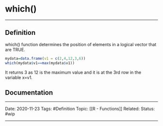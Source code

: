 # which() 

---
## Definition
which() function determines the position of elements in a logical vector that are TRUE. 

```R
mydata=data.frame(v1 = c(2,4,12,3,6))
which(mydata$v1==max(mydata$v1))
```

It returns 3 as 12 is the maximum value and it is at the 3rd row in the variable x=v1.

## Documentation
<!-- Link to wiki or youtube video-->


---
Date: 2020-11-23
Tags: #Definition
Topic: [[R - Functions]]
Related:
Status: #wip

---